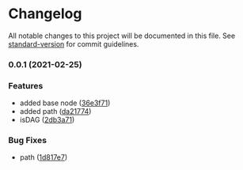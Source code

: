 # Changelog

All notable changes to this project will be documented in this file. See [standard-version](https://github.com/conventional-changelog/standard-version) for commit guidelines.

### 0.0.1 (2021-02-25)


### Features

* added base node ([36e3f71](https://github.com/jlguenego/graph/commit/36e3f7198bc31aefc42f94b3bd540fd3c4772736))
* added path ([da21774](https://github.com/jlguenego/graph/commit/da217740c70a83da5f26a65012d72bb06edd59ce))
* isDAG ([2db3a71](https://github.com/jlguenego/graph/commit/2db3a71e04590c822f5ceec6258d8658ea589586))


### Bug Fixes

* path ([1d817e7](https://github.com/jlguenego/graph/commit/1d817e7dffc08bea49530fa01e59af3365e43354))
